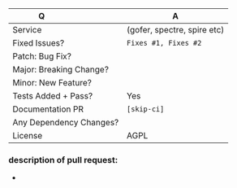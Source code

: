 

| Q                        | A
| ------------------------ | ---
| Service                  | (gofer, spectre, spire etc)
| Fixed Issues?            | `Fixes #1, Fixes #2`
| Patch: Bug Fix?          |
| Major: Breaking Change?  |
| Minor: New Feature?      |
| Tests Added + Pass?      | Yes
| Documentation PR         | `[skip-ci]`
| Any Dependency Changes?  |
| License                  | AGPL

### description of pull request:

-